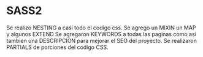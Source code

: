 # SASS2

Se realizo NESTING a casi todo el codigo css.
Se agrego un MIXIN un MAP y algunos EXTEND
Se agregaron KEYWORDS a todas las paginas como asi tambien una DESCRIPCION para mejorar el SEO del proyecto.
Se realizaron PARTIALS de porciones del codigo CSS.
